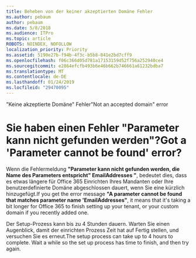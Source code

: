 ```yaml
---
title: Beheben von der keiner akzeptierten Domäne Fehler
ms.author: pebaum
author: pebaum
ms.date: 5/8/2018
ms.audience: ITPro
ms.topic: article
ROBOTS: NOINDEX, NOFOLLOW
localization_priority: Priority
ms.assetid: 5190e27b-f94b-4f3c-b5b8-841e2bd7cff9
ms.openlocfilehash: f06c366d05d781a17153159d52f756a252940ce4
ms.sourcegitcommit: e2864efcfb493b6e46b662b746661a61232bdba7
ms.translationtype: MT
ms.contentlocale: de-DE
ms.lasthandoff: 01/24/2019
ms.locfileid: "29470095"
---
```

<span data-ttu-id="20ad2-102">"Keine akzeptierte Domäne" Fehler</span><span class="sxs-lookup"><span data-stu-id="20ad2-102">"Not an accepted domain" error</span></span>

# <a name="got-a-parameter-cannot-be-found-error"></a><span data-ttu-id="20ad2-103">Sie haben einen Fehler "Parameter kann nicht gefunden werden"?</span><span class="sxs-lookup"><span data-stu-id="20ad2-103">Got a 'Parameter cannot be found' error?</span></span>

<span data-ttu-id="20ad2-104">Wenn die Fehlermeldung **"Parameter kann nicht gefunden werden, die Name des Parameters entspricht" EmailAddresses "**, bedeutet dies, dass es etwas längere für Office 365 Einrichten Ihres Mandanten oder Ihre benutzerdefinierte Domäne abgeschlossen dauert, wenn Sie eine kürzlich hinzugefügt.</span><span class="sxs-lookup"><span data-stu-id="20ad2-104">If you get the error message **"A parameter cannot be found that matches parameter name 'EmailAddresses"**, it means that it's taking a bit longer for Office 365 to finish setting up your tenant, or your custom domain if you recently added one.</span></span> 
  
<span data-ttu-id="20ad2-p101">Der Setup-Prozess kann bis zu 4 Stunden dauern. Warten Sie einen Augenblick, damit der einrichten Prozess Zeit hat auf Fertig stellen, und versuchen Sie es erneut.</span><span class="sxs-lookup"><span data-stu-id="20ad2-p101">The setup process can take up to 4 hours to complete. Wait a while so the set up process has time to finish, and then try again.</span></span>
  

